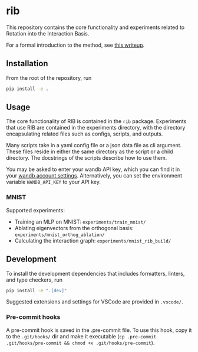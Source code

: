 # rib

This repository contains the core functionality and experiments related to Rotation into the
Interaction Basis.

For a formal introduction to the method, see
[this writeup](https://www.overleaf.com/project/6437d0bde0eaf2e8c7ac3649).

## Installation

From the root of the repository, run

```bash
pip install -e .
```

## Usage

The core functionality of RIB is contained in the `rib` package. Experiments that use RIB are
contained in the experiments directory, with the directory encapsulating related files such as
configs, scripts, and outputs.

Many scripts take in a yaml config file or a json data file as cli argument. These files reside in
either the same directory as the script or a child directory. The docstrings of the
scripts describe how to use them.

You may be asked to enter your wandb API key, which you can find it in your
[wandb account settings](https://wandb.ai/settings). Alternatively, you can set the environment
variable `WANDB_API_KEY` to your API key.

### MNIST

Supported experiments:

- Training an MLP on MNIST: `experiments/train_mnist/`
- Ablating eigenvectors from the orthogonal basis: `experiments/mnist_orthog_ablation/`
- Calculating the interaction graph: `experiments/mnist_rib_build/`

## Development

To install the development dependencies that includes formatters, linters, and type checkers, run

```bash
pip install -e ".[dev]"
```

Suggested extensions and settings for VSCode are provided in `.vscode/`.

### Pre-commit hooks

A pre-commit hook is saved in the .pre-commit file. To use this hook, copy it to the `.git/hooks/`
dir and make it executable
(`cp .pre-commit .git/hooks/pre-commit && chmod +x .git/hooks/pre-commit`).
